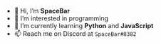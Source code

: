 - 👋 Hi, I’m **SpaceBar**
- 👀 I’m interested in programming
- 🌱 I’m currently learning **Python** and **JavaScript**
- 📫 Reach me on Discord at `SpaceBar#8382`

<!---
SpaceBar-Dev/SpaceBar-Dev is a ✨ special ✨ repository because its `README.md` (this file) appears on your GitHub profile.
You can click the Preview link to take a look at your changes.
--->
